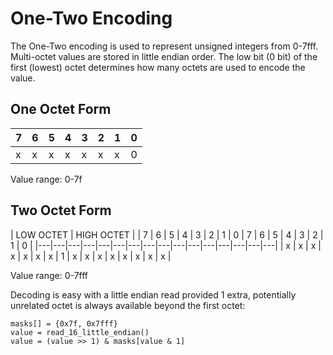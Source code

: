One-Two Encoding
================

The One-Two encoding is used to represent unsigned integers from 0-7fff. Multi-octet values are stored in little endian order. The low bit (0 bit) of the first (lowest) octet determines how many octets are used to encode the value.



One Octet Form
--------------

| 7 | 6 | 5 | 4 | 3 | 2 | 1 | 0 |
|---|---|---|---|---|---|---|---|
| x | x | x | x | x | x | x | 0 |

Value range: 0-7f



Two Octet Form
--------------

|           LOW OCTET           |          HIGH OCTET           |
| 7 | 6 | 5 | 4 | 3 | 2 | 1 | 0 | 7 | 6 | 5 | 4 | 3 | 2 | 1 | 0 |
|---|---|---|---|---|---|---|---|---|---|---|---|---|---|---|---|
| x | x | x | x | x | x | x | 1 | x | x | x | x | x | x | x | x |

Value range: 0-7fff

Decoding is easy with a little endian read provided 1 extra, potentially unrelated octet is always available beyond the first octet:

    masks[] = {0x7f, 0x7fff}
    value = read_16_little_endian()
    value = (value >> 1) & masks[value & 1]
